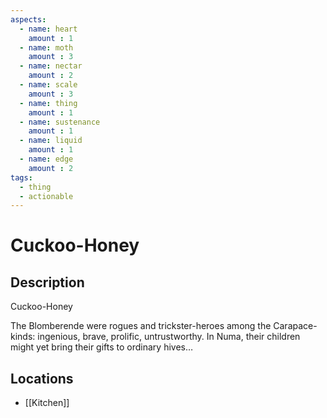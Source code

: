 ```yaml
---
aspects: 
  - name: heart
    amount : 1
  - name: moth
    amount : 3
  - name: nectar
    amount : 2
  - name: scale
    amount : 3
  - name: thing
    amount : 1
  - name: sustenance
    amount : 1
  - name: liquid
    amount : 1
  - name: edge
    amount : 2
tags:
  - thing
  - actionable
---
```


# Cuckoo-Honey

## Description
Cuckoo-Honey

The Blomberende were rogues and trickster-heroes among the Carapace-kinds: ingenious, brave, prolific, untrustworthy. In Numa, their children might yet bring their gifts to ordinary hives…
## Locations
- [[Kitchen]]